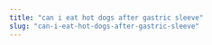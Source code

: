 ```yaml
---
title: "can i eat hot dogs after gastric sleeve"
slug: "can-i-eat-hot-dogs-after-gastric-sleeve"
---
```


